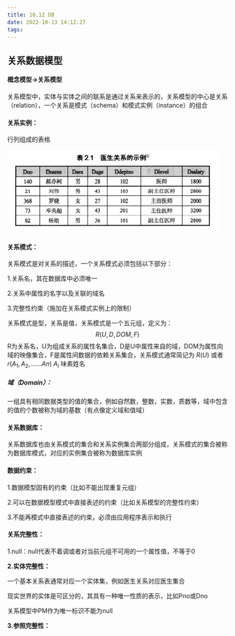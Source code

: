 ```yaml
---
title: 10.12 DB
date: 2022-10-13 14:12:27
tags:
---
```


## 关系数据模型

#### 概念模型->关系模型

关系模型中，实体与实体之间的联系是通过关系来表示的，关系模型的中心是关系（relation），一个关系是模式（schema）和模式实例（instance）的组合

#### 关系实例：

行列组成的表格

![image-20221013141832865](10-12-DB/image-20221013141832865.png)

#### 关系模式：

关系模式是对关系的描述，一个关系模式必须包括以下部分：

1.关系名，其在数据库中必须唯一

2.关系中属性的名字以及关联的域名

3.完整性约束（施加在关系模式实例上的限制）

关系模式是型，关系是值，关系模式是一个五元组，定义为：
$$
R(U,D,DOM,F)
$$
R为关系名，U为组成关系的属性名集合，D是U中属性来自的域，DOM为属性向域的映像集合，F是属性间数据的依赖关系集合，关系模式通常简记为 $R(U)$ 或者 $r(A_1,A_2,……An)$ $A_i$ 味素姓名

##### 域（Domain）：

一组具有相同数据类型的值的集合，例如自然数，整数，实数，质数等，域中包含的值的个数被称为域的基数（有点像定义域和值域）

#### 关系数据库：

关系数据库也由关系模式的集合和关系实例集合两部分组成，关系模式的集合被称为数据库模式，对应的实例集合被称为数据库实例

#### 数据约束：

1.数据模型固有的约束（比如不能出现重复元组）

2.可以在数据模型模式中直接表述的约束（比如关系模型的完整性约束）

3.不能再模式中直接表述的约束，必须由应用程序表示和执行

#### 关系完整性：

1.null：null代表不着调或者对当前元组不可用的一个属性值，不等于0

**2.实体完整性：**

一个基本关系表通常对应一个实体集，例如医生关系对应医生集合

现实世界的实体是可区分的，其具有一种唯一性质的表示，比如Pno或Dno

关系模型中PM作为唯一标识不能为null

**3.参照完整性：**
